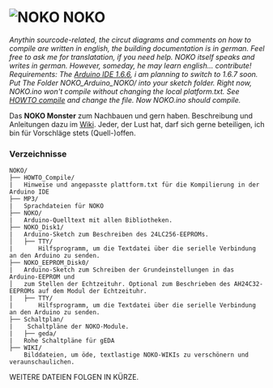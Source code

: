 # ![NOKO](http://www.nikolairadke.de/NOKO/noko_klein.png) NOKO

*Anythin sourcode-related, the circut diagrams and comments on how to compile are written in english, the building documentation is in german. Feel free to ask me for translatation, if you need help. NOKO itself speaks and writes in german. However, someday, he may learn english... contribute!
Requirements: The [Arduino IDE 1.6.6](https://www.arduino.cc/en/Main/OldSoftwareReleases#previous), i am planning to switch to 1.6.7 soon. Put The Folder NOKO_Arduino_NOKO/ into your sketch folder. Right now, NOKO.ino won't compile without changing the local platform.txt. See [HOWTO compile](https://github.com/NikolaiRadke/NOKO/tree/master/HOWTO_Compile) and change the file. Now NOKO.ino should compile.*

Das **NOKO Monster** zum Nachbauen und gern haben. Beschreibung und Anleitungen dazu im [Wiki](https://github.com/NikolaiRadke/NOKO/wiki). Jeder, der Lust hat, darf sich gerne beteiligen, ich bin für Vorschläge stets (Quell-)offen.

### Verzeichnisse

```
NOKO/
├── HOWTO_Compile/
|   Hinweise und angepasste plattform.txt für die Kompilierung in der Arduino IDE
├── MP3/
|   Sprachdateien für NOKO
├── NOKO/
|   Arduino-Quelltext mit allen Bibliotheken.
├── NOKO_Disk1/
|   Arduino-Sketch zum Beschreiben des 24LC256-EEPROMs.
│   ├── TTY/
|       Hilfsprogramm, um die Textdatei über die serielle Verbindung an den Arduino zu senden.
├── NOKO_EEPROM_Disk0/
|   Arduino-Sketch zum Schreiben der Grundeinstellungen in das Arduino-EEPROM und 
│   zum Stellen der Echtzeituhr. Optional zum Beschrieben des AH24C32-EEPROMs auf dem Modul der Echtzeituhr.
|   ├── TTY/
|       Hilfsprogramm, um die Textdatei über die serielle Verbindung an den Arduino zu senden.
├── Schaltplan/
|    Schaltpläne der NOKO-Module. 
|   ├── geda/
|   Rohe Schaltpläne für gEDA
├── WIKI/
    Bilddateien, um öde, textlastige NOKO-WIKIs zu verschönern und veraunschaulichen. 

```

WEITERE DATEIEN FOLGEN IN KÜRZE.
